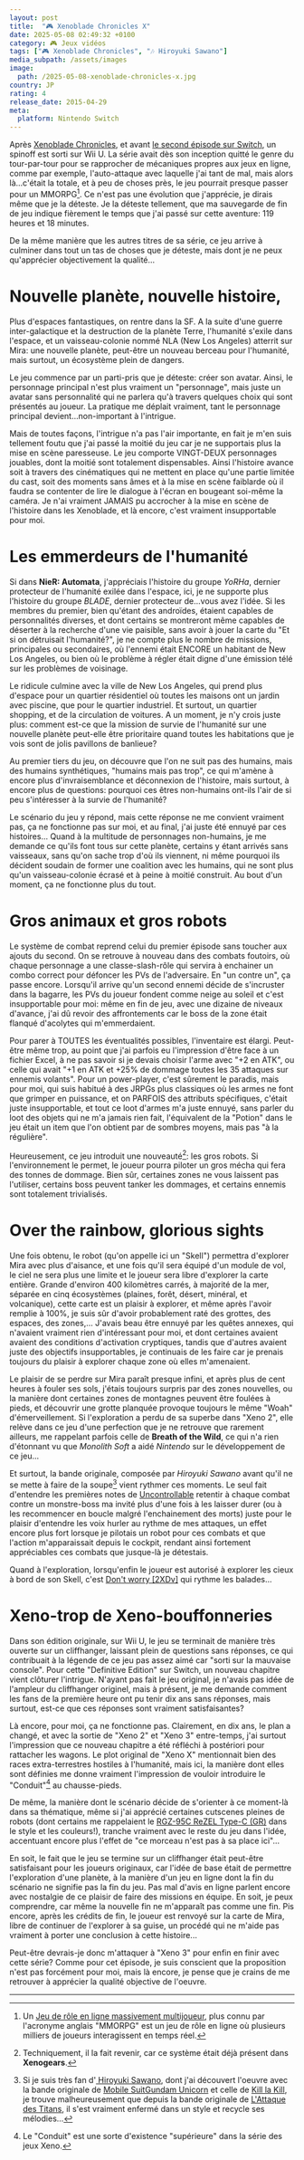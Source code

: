 ```yaml
---
layout: post
title:  "🎮 Xenoblade Chronicles X"
date: 2025-05-08 02:49:32 +0100
category: 🎮 Jeux vidéos
tags: ["🎮 Xenoblade Chronicles", "🎶 Hiroyuki Sawano"]
media_subpath: /assets/images
image:
  path: /2025-05-08-xenoblade-chronicles-x.jpg
country: JP
rating: 4
release_date: 2015-04-29
meta:
  platform: Nintendo Switch
---
```


Après [Xenoblade Chronicles](/posts/xenoblade-chronicles), et avant [le second épisode sur Switch](/posts/xenoblade-chronicles-2), un spinoff est sorti sur Wii U. La série avait dès son inception quitté le genre du tour-par-tour pour se rapprocher de mécaniques propres aux jeux en ligne, comme par exemple, l'auto-attaque avec laquelle j'ai tant de mal, mais alors là...c'était la totale, et à peu de choses près, le jeu pourrait presque passer pour un MMORPG[^1]. Ce n'est pas une évolution que j'apprécie, je dirais même que je la déteste. Je la déteste tellement, que ma sauvegarde de fin de jeu indique fièrement le temps que j'ai passé sur cette aventure: 119 heures et 18 minutes.

De la même manière que les autres titres de sa série, ce jeu arrive à culminer dans tout un tas de choses que je déteste, mais dont je ne peux qu'apprécier objectivement la qualité...

# Nouvelle planète, nouvelle histoire, 

Plus d'espaces fantastiques, on rentre dans la SF. A la suite d'une guerre inter-galactique et la destruction de la planète Terre, l'humanité s'exile dans l'espace, et un vaisseau-colonie nommé NLA (New Los Angeles) atterrit sur Mira: une nouvelle planète, peut-être un nouveau berceau pour l'humanité, mais surtout, un écosystème plein de dangers.

Le jeu commence par un parti-pris que je déteste: créer son avatar. Ainsi, le personnage principal n'est plus vraiment un "personnage", mais juste un avatar sans personnalité qui ne parlera qu'à travers quelques choix qui sont présentés au joueur. La pratique me déplait vraiment, tant le personnage principal devient...non-important à l'intrigue.

Mais de toutes façons, l'intrigue n'a pas l'air importante, en fait je m'en suis tellement foutu que j'ai passé la moitié du jeu car je ne supportais plus la mise en scène paresseuse. Le jeu comporte VINGT-DEUX personnages jouables, dont la moitié sont totalement dispensables. Ainsi l'histoire avance soit à travers des cinématiques qui ne mettent en place qu'une partie limitée du cast, soit des moments sans âmes et à la mise en scène faiblarde où il faudra se contenter de lire le dialogue à l'écran en bougeant soi-même la caméra. Je n'ai vraiment JAMAIS pu accrocher à la mise en scène de l'histoire dans les Xenoblade, et là encore, c'est vraiment insupportable pour moi.

# Les emmerdeurs de l'humanité

Si dans **NieR: Automata**, j'appréciais l'histoire du groupe *YoRHa*, dernier protecteur de l'humanité exilée dans l'espace, ici, je ne supporte plus l'histoire du groupe *BLADE*, dernier protecteur de...vous avez l'idée. Si les membres du premier, bien qu'étant des androïdes, étaient capables de personnalités diverses, et dont certains se montreront même capables de déserter à la recherche d'une vie paisible, sans avoir à jouer la carte du "Et si on détruisait l'humanité?", je ne compte plus le nombre de missions, principales ou secondaires, où l'ennemi était ENCORE un habitant de New Los Angeles, ou bien où le problème à régler était digne d'une émission télé sur les problèmes de voisinage.

Le ridicule culmine avec la ville de New Los Angeles, qui prend plus d'espace pour un quartier résidentiel où toutes les maisons ont un jardin avec piscine, que pour le quartier industriel. Et surtout, un quartier shopping, et de la circulation de voitures. A un moment, je n'y crois juste plus: comment est-ce que la mission de survie de l'humanité sur une nouvelle planète peut-elle être prioritaire quand toutes les habitations que je vois sont de jolis pavillons de banlieue?

Au premier tiers du jeu, on découvre que l'on ne suit pas des humains, mais des humains synthétiques, "humains mais pas trop", ce qui m'amène à encore plus d'invraisemblance et déconnexion de l'histoire, mais surtout, à encore plus de questions: pourquoi ces êtres non-humains ont-ils l'air de si peu s'intéresser à la survie de l'humanité?

Le scénario du jeu y répond, mais cette réponse ne me convient vraiment pas, ça ne fonctionne pas sur moi, et au final, j'ai juste été ennuyé par ces histoires... Quand à la multitude de personnages non-humains, je me demande ce qu'ils font tous sur cette planète, certains y étant arrivés sans vaisseaux, sans qu'on sache trop d'où ils viennent, ni même pourquoi ils décident soudain de former une coalition avec les humains, qui ne sont plus qu'un vaisseau-colonie écrasé et à peine à moitié construit. Au bout d'un moment, ça ne fonctionne plus du tout.

# Gros animaux et gros robots

Le système de combat reprend celui du premier épisode sans toucher aux ajouts du second. On se retrouve à nouveau dans des combats foutoirs, où chaque personnage a une classe-slash-rôle qui servira à enchainer un combo correct pour défoncer les PVs de l'adversaire. En "un contre un", ça passe encore. Lorsqu'il arrive qu'un second ennemi décide de s'incruster dans la bagarre, les PVs du joueur fondent comme neige au soleil et c'est insupportable pour moi: même en fin de jeu, avec une dizaine de niveaux d'avance, j'ai dû revoir des affrontements car le boss de la zone était flanqué d'acolytes qui m'emmerdaient.

Pour parer à TOUTES les éventualités possibles, l'inventaire est élargi. Peut-être même trop, au point que j'ai parfois eu l'impression d'être face à un fichier Excel, à ne pas savoir si je devais choisir l'arme avec "+2 en ATK", ou celle qui avait "+1 en ATK et +25% de dommage toutes les 35 attaques sur ennemis volants". Pour un power-player, c'est sûrement le paradis, mais pour moi, qui suis habitué à des JRPGs plus classiques où les armes ne font que grimper en puissance, et on PARFOIS des attributs spécifiques, c'était juste insupportable, et tout ce loot d'armes m'a juste ennuyé, sans parler du loot des objets qui ne m'a jamais rien fait, l'équivalent de la "Potion" dans le jeu était un item que l'on obtient par de sombres moyens, mais pas "à la régulière".

Heureusement, ce jeu introduit une nouveauté[^2]: les gros robots. Si l'environnement le permet, le joueur pourra piloter un gros mécha qui fera des tonnes de dommage. Bien sûr, certaines zones ne vous laissent pas l'utiliser, certains boss peuvent tanker les dommages, et certains ennemis sont totalement trivialisés.

# Over the rainbow, glorious sights

Une fois obtenu, le robot (qu'on appelle ici un "Skell") permettra d'explorer Mira avec plus d'aisance, et une fois qu'il sera équipé d'un module de vol, le ciel ne sera plus une limite et le joueur sera libre d'explorer la carte entière. Grande d'environ 400 kilomètres carrés, à majorité de la mer, séparée en cinq écosystèmes (plaines, forêt, désert, minéral, et volcanique), cette carte est un plaisir à explorer, et même après l'avoir remplie à 100%, je suis sûr d'avoir probablement raté des grottes, des espaces, des zones,... J'avais beau être ennuyé par les quêtes annexes, qui n'avaient vraiment rien d'intéressant pour moi, et dont certaines avaient avaient des conditions d'activation cryptiques, tandis que d'autres avaient juste des objectifs insupportables, je continuais de les faire car je prenais toujours du plaisir à explorer chaque zone où elles m'amenaient.

Le plaisir de se perdre sur Mira paraît presque infini, et après plus de cent heures à fouler ses sols, j'étais toujours surpris par des zones nouvelles, ou la manière dont certaines zones de montagnes peuvent être foulées à pieds, et découvrir une grotte planquée provoque toujours le même "Woah" d'émerveillement. Si l'exploration a perdu de sa superbe dans "Xeno 2", elle relève dans ce jeu d'une perfection que je ne retrouve que rarement ailleurs, me rappelant parfois celle de **Breath of the Wild**, ce qui n'a rien d'étonnant vu que *Monolith Soft* a aidé *Nintendo* sur le développement de ce jeu...

Et surtout, la bande originale, composée par *Hiroyuki Sawano* avant qu'il ne se mette à faire de la soupe[^3] vient rythmer ces moments. Le seul fait d'entendre les premières notes de [<i class="fab fa-youtube"></i> Uncontrollable](https://www.youtube.com/watch?v=CbKF5y5pF6w) retentir à chaque combat contre un monstre-boss ma invité plus d'une fois à les laisser durer (ou à les recommencer en boucle malgré l'enchainement des morts) juste pour le plaisir d'entendre les voix hurler au rythme de mes attaques, un effet encore plus fort lorsque je pilotais un robot pour ces combats et que l'action m'apparaissait depuis le cockpit, rendant ainsi fortement appréciables ces combats que jusque-là je détestais.

Quand à l'exploration, lorsqu'enfin le joueur est autorisé à explorer les cieux à bord de son Skell, c'est [<i class="fab fa-youtube"></i> Don't worry [2XDv]](https://www.youtube.com/watch?v=bsdvftkuZJY) qui rythme les balades...

# Xeno-trop de Xeno-bouffonneries

Dans son édition originale, sur Wii U, le jeu se terminait de manière très ouverte sur un cliffhanger, laissant plein de questions sans réponses, ce qui contribuait à la légende de ce jeu pas assez aimé car "sorti sur la mauvaise console". Pour cette "Definitive Edition" sur Switch, un nouveau chapitre vient clôturer l'intrigue. N'ayant pas fait le jeu original, je n'avais pas idée de l'ampleur du cliffhanger originel, mais à présent, je me demande comment les fans de la première heure ont pu tenir dix ans sans réponses, mais surtout, est-ce que ces réponses sont vraiment satisfaisantes?

Là encore, pour moi, ça ne fonctionne pas. Clairement, en dix ans, le plan a changé, et avec la sortie de "Xeno 2" et "Xeno 3" entre-temps, j'ai surtout l'impression que ce nouveau chapitre a été réfléchi à postériori pour rattacher les wagons. Le plot original de "Xeno X" mentionnait bien des races extra-terrestres hostiles à l'humanité, mais ici, la manière dont elles sont définies me donne vraiment l'impression de vouloir introduire le "Conduit"[^4] au chausse-pieds.

De même, la manière dont le scénario décide de s'orienter à ce moment-là dans sa thématique, même si j'ai apprécié certaines cutscenes pleines de robots (dont certains me rappelaient le [RGZ-95C ReZEL Type-C (GR)](https://gundam.fandom.com/wiki/RGZ-95C_ReZEL_Type-C_(GR)) dans le style et les couleurs!), tranche vraiment avec le reste du jeu dans l'idée, accentuant encore plus l'effet de "ce morceau n'est pas à sa place ici"...

En soit, le fait que le jeu se termine sur un cliffhanger était peut-être satisfaisant pour les joueurs originaux, car l'idée de base était de permettre l'exploration d'une planète, à la manière d'un jeu en ligne dont la fin du scénario ne signifie pas la fin du jeu. Pas mal d'avis en ligne parlent encore avec nostalgie de ce plaisir de faire des missions en équipe. En soit, je peux comprendre, car même la nouvelle fin ne m'apparaît pas comme une fin. Pis encore, après les crédits de fin, le joueur est renvoyé sur la carte de Mira, libre de continuer de l'explorer à sa guise, un procédé qui ne m'aide pas vraiment à porter une conclusion à cette histoire...

Peut-être devrais-je donc m'attaquer à "Xeno 3" pour enfin en finir avec cette série? Comme pour cet épisode, je suis conscient que la proposition n'est pas forcément pour moi, mais là encore, je pense que je crains de me retrouver à apprécier la qualité objective de l'oeuvre.

* * *
[^1]: Un [<i class="fab fa-wikipedia-w"></i> Jeu de rôle en ligne massivement multijoueur](https://fr.wikipedia.org/wiki/Jeu_de_r%C3%B4le_en_ligne_massivement_multijoueur), plus connu par l'acronyme anglais "MMORPG" est un jeu de rôle en ligne où plusieurs milliers de joueurs interagissent en temps réel.
[^2]: Techniquement, il la fait revenir, car ce système était déjà présent dans **Xenogears**.
[^3]: Si je suis très fan d'[<i class="fab fa-wikipedia-w"></i> Hiroyuki Sawano](https://fr.wikipedia.org/wiki/Hiroyuki_Sawano), dont j'ai découvert l'oeuvre avec la bande originale de [<i class="fab fa-wikipedia-w"></i> Mobile SuitGundam Unicorn](https://fr.wikipedia.org/wiki/Gundam_Unicorn) et celle de [<i class="fab fa-wikipedia-w"></i> Kill la Kill](https://fr.wikipedia.org/wiki/Kill_la_Kill), je trouve malheureusement que depuis la bande originale de [<i class="fab fa-wikipedia-w"></i> L'Attaque des Titans](https://fr.wikipedia.org/wiki/L%27Attaque_des_Titans), il s'est vraiment enfermé dans un style et recycle ses mélodies...
[^4]: Le "Conduit" est une sorte d'existence "supérieure" dans la série des jeux Xeno.
